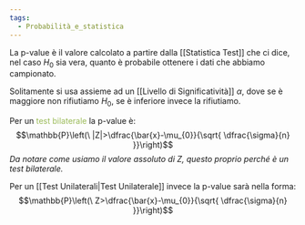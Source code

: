 ```yaml
---
tags:
  - Probabilità_e_statistica
---
```

La p-value è il valore calcolato a partire dalla [[Statistica Test]] che ci dice, nel caso $H_{0}$ sia vera, quanto è probabile ottenere i dati che abbiamo campionato. 

Solitamente si usa assieme ad un [[Livello di Significatività]] $\alpha$, dove se è maggiore non rifiutiamo $H_{0}$, se è inferiore invece la rifiutiamo.

Per un <font color="#9bbb59">test bilaterale</font> la p-value è:
$$\mathbb{P}\left(\ |Z|>\dfrac{\bar{x}-\mu_{0}}{\sqrt{ \dfrac{\sigma}{n} }}\right)$$
*Da notare come usiamo il valore assoluto di Z, questo proprio perché è un test bilaterale.*

Per un [[Test Unilaterali|Test Unilaterale]] invece la p-value sarà nella forma:
$$\mathbb{P}\left(\ Z>\dfrac{\bar{x}-\mu_{0}}{\sqrt{ \dfrac{\sigma}{n} }}\right)$$
